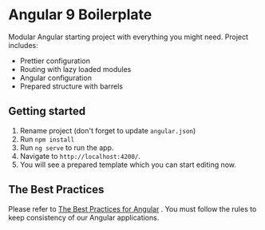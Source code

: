 # Angular 9 Boilerplate

Modular Angular starting project with everything you might need. Project includes:

- Prettier configuration
- Routing with lazy loaded modules
- Angular configuration
- Prepared structure with barrels

## Getting started

1. Rename project (don't forget to update `angular.json`)
1. Run `npm install`
1. Run `ng serve` to run the app.
1. Navigate to `http://localhost:4200/`.
1. You will see a prepared template which you can start editing now.

## The Best Practices

Please refer
to [The Best Practices for Angular](https://brandmaster.atlassian.net/wiki/spaces/TP/pages/328368219/Angular+-+The+Best+Practices)
. You must follow the rules to keep consistency of our Angular applications.
